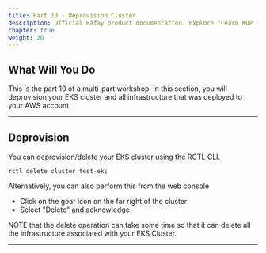 ```yaml
---
title: Part 10 - Deprovision Cluster
description: Official Rafay product documentation. Explore "Learn KOP - Deprovision Cluster" docs and more here. Rafay is a SaaS-first Kubernetes Operations Platform with enterprise-class scalability.
chapter: true
weight: 20
---
```



## What Will You Do

This is the part 10 of a multi-part workshop.  In this section, you will deprovision your EKS cluster and all infrastructure that was deployed to your AWS account. 

---

## Deprovision

You can deprovision/delete your EKS cluster using the RCTL CLI. 

```
rctl delete cluster test-eks 
```

Alternatively, you can also perform this from the web console

- Click on the gear icon on the far right of the cluster 
- Select "Delete" and acknowledge 

NOTE that the delete operation can take some time so that it can delete all the infrastructure associated with your EKS Cluster. 


--- 
